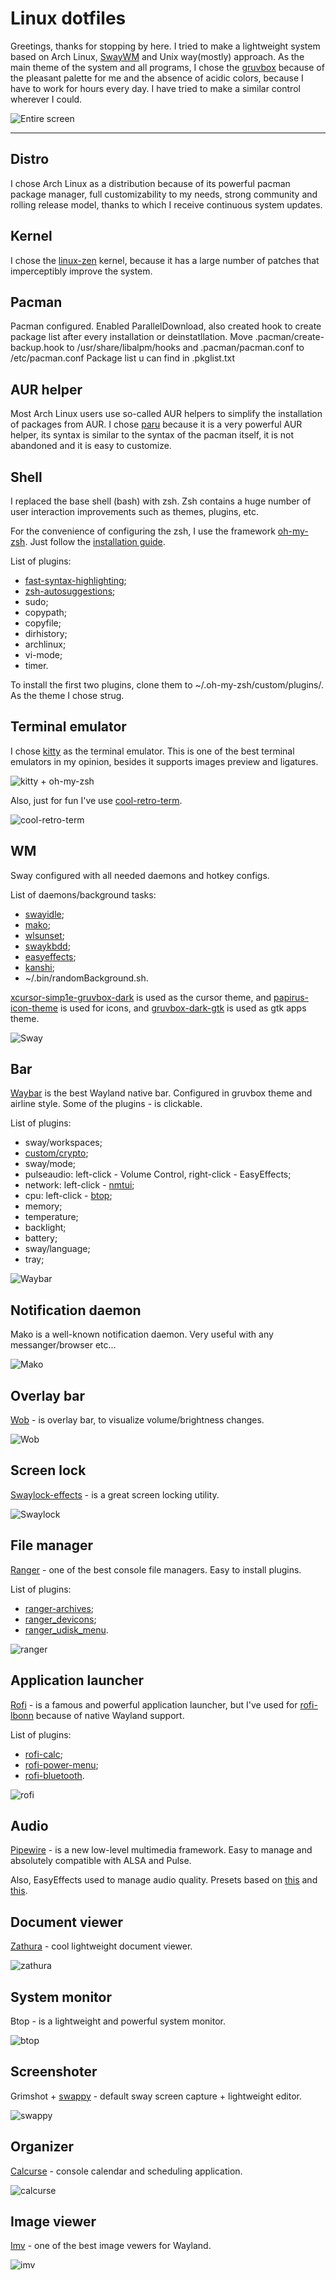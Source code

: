 # Linux dotfiles
Greetings, thanks for stopping by here. I tried to make a lightweight system based on Arch Linux,
[SwayWM](https://github.com/swaywm/sway) and Unix way(mostly) approach. As the main theme of the system and all
programs, I chose the [gruvbox](https://github.com/morhetz/gruvbox) because of the pleasant palette for me and the
absence of acidic colors, because I have to work for hours every day. I have tried to make a similar control wherever
I could.

![Entire screen](.doc-screens/entire-screen.png)
***
## Distro
I chose Arch Linux as a distribution because of its powerful pacman package manager, full customizability to my needs,
strong community and rolling release model, thanks to which I receive continuous system updates.
## Kernel
I chose the [linux-zen](https://github.com/zen-kernel/zen-kernel) kernel, because it has a large number of patches that
imperceptibly improve the system.
## Pacman
Pacman configured. Enabled ParallelDownload, also created hook to create package list after every installation or 
deinstatllation.
Move .pacman/create-backup.hook to /usr/share/libalpm/hooks and .pacman/pacman.conf to /etc/pacman.conf
Package list u can find in .pkglist.txt
## AUR helper
Most Arch Linux users use so-called AUR helpers to simplify the installation of packages from AUR. I chose
[paru](https://github.com/Morganamilo/paru) because it is a very powerful AUR helper, its syntax is similar to the
syntax of the pacman itself, it is not abandoned and it is easy to customize.
## Shell
I replaced the base shell (bash) with zsh. Zsh contains a huge number of user interaction improvements such as themes,
plugins, etc.

For the convenience of configuring the zsh, I use the framework [oh-my-zsh](https://github.com/ohmyzsh/ohmyzsh). Just
follow the [installation guide](https://github.com/ohmyzsh/ohmyzsh/blob/master/README.md).

List of plugins:
- [fast-syntax-highlighting](https://github.com/zdharma-continuum/fast-syntax-highlighting);
- [zsh-autosuggestions](https://github.com/zsh-users/zsh-autosuggestions);
- sudo;
- copypath;
- copyfile;
- dirhistory;
- archlinux;
- vi-mode;
- timer.

To install the first two plugins, clone them to ~/.oh-my-zsh/custom/plugins/. As the theme I chose strug.
## Terminal emulator
I chose [kitty](https://github.com/kovidgoyal/kitty) as the terminal emulator. This is one of the best terminal
emulators in my opinion, besides it supports images preview and ligatures.

![kitty + oh-my-zsh](.doc-screens/kitty-zsh.png)

Also, just for fun I've use [cool-retro-term](https://github.com/Swordfish90/cool-retro-term).

![cool-retro-term](.doc-screens/cool-retro-term.png)
## WM
Sway configured with all needed daemons and hotkey configs.

List of daemons/background tasks:
- [swayidle](https://github.com/swaywm/swayidle);
- [mako](https://github.com/emersion/mako);
- [wlsunset](https://github.com/kennylevinsen/wlsunset);
- [swaykbdd](https://github.com/artemsen/swaykbdd);
- [easyeffects](https://github.com/wwmm/easyeffects);
- [kanshi](https://github.com/emersion/kanshi);
- ~/.bin/randomBackground.sh.

[xcursor-simp1e-gruvbox-dark](https://gitlab.com/zoli111/simp1e/) is used as the cursor theme, and 
[papirus-icon-theme](https://github.com/PapirusDevelopmentTeam/papirus-icon-theme) is used for icons, and
[gruvbox-dark-gtk](https://github.com/jmattheis/gruvbox-dark-gtk) is used as gtk apps theme.

![Sway](.doc-screens/sway.png)
## Bar
[Waybar](https://github.com/Alexays/Waybar) is the best Wayland native bar. Configured in gruvbox theme and airline
style. Some of the plugins - is clickable.

List of plugins:
- sway/workspaces;
- [custom/crypto](https://github.com/chadsr/waybar-crypto);
- sway/mode;
- pulseaudio: left-click - Volume Control, right-click - EasyEffects;
- network: left-click - [nmtui](https://github.com/heftig/NetworkManager);
- cpu: left-click - [btop](https://github.com/aristocratos/btop);
- memory;
- temperature;
- backlight;
- battery;
- sway/language;
- tray;

![Waybar](.doc-screens/waybar.png)
## Notification daemon
Mako is a well-known notification daemon. Very useful with any messanger/browser etc...

![Mako](.doc-screens/mako.png)
## Overlay bar
[Wob](https://github.com/francma/wob) - is overlay bar, to visualize volume/brightness changes.

![Wob](.doc-screens/wob.png)
## Screen lock
[Swaylock-effects](https://github.com/jirutka/swaylock-effects) - is a great screen locking utility.

![Swaylock](.doc-screens/swaylock.png)
## File manager
[Ranger](https://github.com/ranger/ranger) - one of the best console file managers. Easy to install plugins.

List of plugins:
- [ranger-archives](https://github.com/maximtrp/ranger-archives);
- [ranger_devicons](https://github.com/alexanderjeurissen/ranger_devicons);
- [ranger_udisk_menu](https://github.com/SL-RU/ranger_udisk_menu).

![ranger](.doc-screens/ranger.png)
## Application launcher
[Rofi](https://github.com/davatorium/rofi) - is a famous and powerful application launcher, but I've used for
[rofi-lbonn](https://github.com/lbonn/rofi) because of native Wayland support.

List of plugins:
- [rofi-calc](https://github.com/svenstaro/rofi-calc);
- [rofi-power-menu](https://github.com/jluttine/rofi-power-menu);
- [rofi-bluetooth](https://github.com/nickclyde/rofi-bluetooth).

![rofi](.doc-screens/rofi.png)
## Audio
[Pipewire](https://gitlab.freedesktop.org/pipewire/pipewire) - is a new low-level multimedia framework. Easy to
manage and absolutely compatible with ALSA and Pulse.

Also, EasyEffects used to manage audio quality. Presets based on
[this](https://github.com/JackHack96/EasyEffects-Presets) and
[this](https://gist.github.com/MateusRodCosta/a10225eb132cdcb97d7c458526f93085).

## Document viewer
[Zathura](https://github.com/pwmt/zathura) - cool lightweight document viewer.

![zathura](.doc-screens/zathura.png)

## System monitor
Btop - is a lightweight and powerful system monitor.

![btop](.doc-screens/btop.png)

## Screenshoter

Grimshot + [swappy](https://github.com/jtheoof/swappy) - default sway screen capture + lightweight editor.

![swappy](.doc-screens/swappy.png)

## Organizer

[Calcurse](https://github.com/lfos/calcurse) - console calendar and scheduling application.

![calcurse](.doc-screens/calcurse.png)

## Image viewer
[Imv](https://github.com/eXeC64/imv) - one of the best image vewers for Wayland.

![imv](.doc-screens/imv.png)
